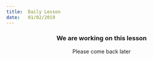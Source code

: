 ```yaml
---
title:  Daily Lesson
date:   01/02/2019
---
```


### <center>We are working on this lesson</center>
<center>Please come back later</center>